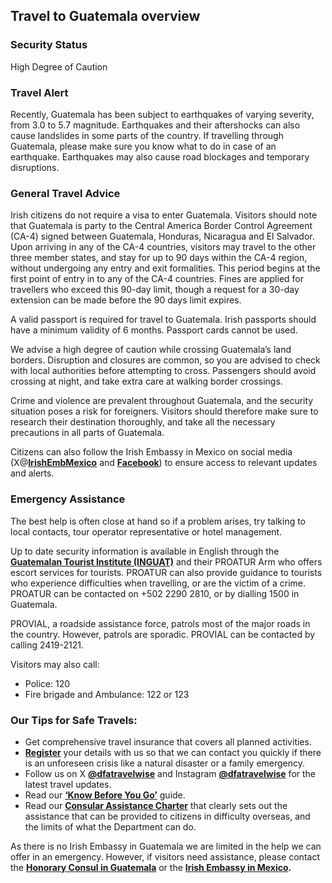 ## Travel to Guatemala overview

### **Security Status**

High Degree of Caution

### **Travel Alert**

Recently, Guatemala has been subject to earthquakes of varying severity, from 3.0 to 5.7 magnitude. Earthquakes and their aftershocks can also cause landslides in some parts of the country. If travelling through Guatemala, please make sure you know what to do in case of an earthquake. Earthquakes may also cause road blockages and temporary disruptions.

### **General Travel Advice**

Irish citizens do not require a visa to enter Guatemala. Visitors should note that Guatemala is party to the Central America Border Control Agreement (CA-4) signed between Guatemala, Honduras, Nicaragua and El Salvador. Upon arriving in any of the CA-4 countries, visitors may travel to the other three member states, and stay for up to 90 days within the CA-4 region, without undergoing any entry and exit formalities. This period begins at the first point of entry in to any of the CA-4 countries. Fines are applied for travellers who exceed this 90-day limit, though a request for a 30-day extension can be made before the 90 days limit expires.

A valid passport is required for travel to Guatemala. Irish passports should have a minimum validity of 6 months. Passport cards cannot be used.

We advise a high degree of caution while crossing Guatemala’s land borders. Disruption and closures are common, so you are advised to check with local authorities before attempting to cross. Passengers should avoid crossing at night, and take extra care at walking border crossings.

Crime and violence are prevalent throughout Guatemala, and the security situation poses a risk for foreigners. Visitors should therefore make sure to research their destination thoroughly, and take all the necessary precautions in all parts of Guatemala.

Citizens can also follow the Irish Embassy in Mexico on social media (X@[**IrishEmbMexico**](https://x.com/IrishEmbMexico/status/1585702058497232896/photo/3) and [**Facebook**](https://www.facebook.com/IrishEmbMexico)) to ensure access to relevant updates and alerts.

### **Emergency Assistance**

The best help is often close at hand so if a problem arises, try talking to local contacts, tour operator representative or hotel management.

Up to date security information is available in English through the [**Guatemalan Tourist Institute (INGUAT)**](https://isto.international/isto_members/instituto-guatemalteco-de-turismo-inguat/) and their PROATUR Arm who offers escort services for tourists. PROATUR can also provide guidance to tourists who experience difficulties when travelling, or are the victim of a crime. PROATUR can be contacted on +502 2290 2810, or by dialling 1500 in Guatemala.

PROVIAL, a roadside assistance force, patrols most of the major roads in the country. However, patrols are sporadic. PROVIAL can be contacted by calling 2419-2121.

Visitors may also call:

* Police: 120
* Fire brigade and Ambulance: 122 or 123

### **Our Tips for Safe Travels:**

* Get comprehensive travel insurance that covers all planned activities.
* [**Register**](https://www.ireland.ie/en/dfa/overseas-travel/citizens-registration/) your details with us so that we can contact you quickly if there is an unforeseen crisis like a natural disaster or a family emergency.
* Follow us on X [**@dfatravelwise**](https://www.x.com/DFATravelWise) and Instagram [**@dfatravelwise**](https://www.instagram.com/dfatravelwise/) for the latest travel updates.
* Read our [**‘Know Before You Go’**](https://www.ireland.ie/en/dfa/overseas-travel/know-before-you-go/) guide.
* Read our [**Consular Assistance Charter**](https://www.ireland.ie/en/dfa/overseas-travel/assistance-abroad/consular-assistance-charter/) that clearly sets out the assistance that can be provided to citizens in difficulty overseas, and the limits of what the Department can do.

As there is no Irish Embassy in Guatemala we are limited in the help we can offer in an emergency. However, if visitors need assistance, please contact the [**Honorary Consul in Guatemala**](https://www.ireland.ie/en/dfa/embassies/) or the [**Irish Embassy in Mexico**](https://www.ireland.ie/en/mexico/mexicocity/)**.**